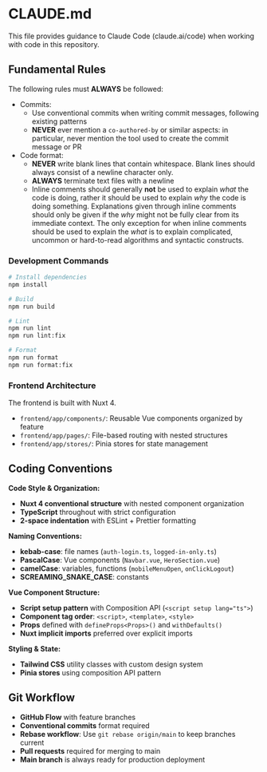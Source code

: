 # CLAUDE.md

This file provides guidance to Claude Code (claude.ai/code) when working with code in this repository.

## Fundamental Rules

The following rules must **ALWAYS** be followed:

- Commits:
  - Use conventional commits when writing commit messages, following existing patterns
  - **NEVER** ever mention a `co-authored-by` or similar aspects: in particular, never mention the tool used to create the commit message or PR
- Code format:
  - **NEVER** write blank lines that contain whitespace. Blank lines should always consist of a newline character only.
  - **ALWAYS** terminate text files with a newline
  - Inline comments should generally **not** be used to explain _what_ the code is doing, rather it should be used to
    explain _why_ the code is doing something. Explanations given through inline comments should only be given if the
    _why_ might not be fully clear from its immediate context. The only exception for when inline comments should be used
    to explain the _what_ is to explain complicated, uncommon or hard-to-read algorithms and syntactic constructs.

### Development Commands

```bash
# Install dependencies
npm install

# Build
npm run build

# Lint
npm run lint
npm run lint:fix

# Format
npm run format
npm run format:fix
```

### Frontend Architecture

The frontend is built with Nuxt 4.

- `frontend/app/components/`: Reusable Vue components organized by feature
- `frontend/app/pages/`: File-based routing with nested structures
- `frontend/app/stores/`: Pinia stores for state management

## Coding Conventions

**Code Style & Organization:**

- **Nuxt 4 conventional structure** with nested component organization
- **TypeScript** throughout with strict configuration
- **2-space indentation** with ESLint + Prettier formatting

**Naming Conventions:**

- **kebab-case**: file names (`auth-login.ts`, `logged-in-only.ts`)
- **PascalCase**: Vue components (`Navbar.vue`, `HeroSection.vue`)
- **camelCase**: variables, functions (`mobileMenuOpen`, `onClickLogout`)
- **SCREAMING_SNAKE_CASE**: constants

**Vue Component Structure:**

- **Script setup pattern** with Composition API (`<script setup lang="ts">`)
- **Component tag order**: `<script>`, `<template>`, `<style>`
- **Props** defined with `defineProps<Props>()` and `withDefaults()`
- **Nuxt implicit imports** preferred over explicit imports

**Styling & State:**

- **Tailwind CSS** utility classes with custom design system
- **Pinia stores** using composition API pattern

## Git Workflow

- **GitHub Flow** with feature branches
- **Conventional commits** format required
- **Rebase workflow**: Use `git rebase origin/main` to keep branches current
- **Pull requests** required for merging to main
- **Main branch** is always ready for production deployment
